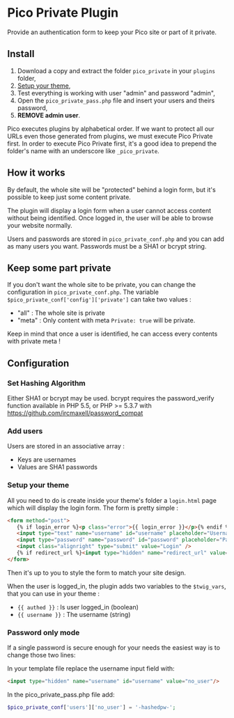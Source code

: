 # Pico Private Plugin

Provide an authentication form to keep your Pico site or part of it private.

## Install

1. Download a copy and extract the folder `pico_private` in your `plugins` folder,
2. [Setup your theme](#setup-your-theme),
3. Test everything is working with user "admin" and password "admin",
4. Open the `pico_private_pass.php` file and insert your users and theirs password,
5. **REMOVE admin user**.

Pico executes plugins by alphabetical order. If we want to protect all our URLs even those generated from plugins, we must execute Pico Private first.
In order to execute Pico Private first, it's a good idea to prepend the folder's name with an underscore like `_pico_private`.

## How it works

By default, the whole site will be "protected" behind a login form, but it's possible to keep just some content private.

The plugin will display a login form when a user cannot access content without being identified.
Once logged in, the user will be able to browse your website normally.

Users and passwords are stored in `pico_private_conf.php` and you can add as many users you want.
Passwords must be a SHA1 or bcrypt string.

## Keep some part private

If you don't want the whole site to be private, you can change the configuration in `pico_private_conf.php`. The variable `$pico_private_conf['config']['private']` can take two values : 

* "all" : The whole site is private
* "meta" : Only content with meta `Private: true` will be private.

Keep in mind that once a user is identified, he can access every contents with private meta !

## Configuration

### Set Hashing Algorithm

Either SHA1 or bcrypt may be used.  bcrypt requires the password_verify function available in PHP 5.5, or PHP >= 5.3.7 with https://github.com/ircmaxell/password_compat

### Add users

Users are stored in an associative array : 

* Keys are usernames
* Values are SHA1 passwords

### Setup your theme

All you need to do is create inside your theme's folder a `login.html` page which will display the login form. The form is pretty simple : 

```html
<form method="post">
   {% if login_error %}<p class="error">{{ login_error }}</p>{% endif %}
   <input type="text" name="username" id="username" placeholder="Username" value="{{ username }}"/>
   <input type="password" name="password" id="password" placeholder="Password"/>
   <input class="alignright" type="submit" value="Login" />
   {% if redirect_url %}<input type="hidden" name="redirect_url" value="{{ redirect_url }}"/>{% endif %}
</form>
```

Then it's up to you to style the form to match your site design.

When the user is logged_in, the plugin adds two variables to the `$twig_vars`, that you can use in your theme : 

* `{{ authed }}` : Is user logged_in (boolean)
* `{{ username }}` : The username (string)

### Password only mode

If a single password is secure enough for your needs the easiest way is to change those two lines:

In your template file replace the username input field with:

```html
<input type="hidden" name="username" id="username" value="no_user"/>
```

In the pico_private_pass.php file add:

```php
$pico_private_conf['users']['no_user'] = '-hashedpw-';
```
